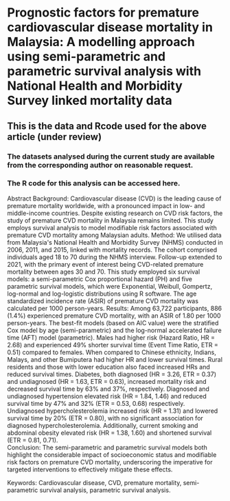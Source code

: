 # Prognostic factors for premature cardiovascular disease mortality in Malaysia: A modelling approach using semi-parametric and parametric survival analysis with National Health and Morbidity Survey linked mortality data

## This is the data and Rcode used for the above article (under review)

### The datasets analysed during the current study are available from the corresponding author on reasonable request. 
### The R code for this analysis can be accessed here.


Abstract
Background: Cardiovascular disease (CVD) is the leading cause of premature mortality worldwide, with a pronounced impact in low- and middle-income countries. Despite existing research on CVD risk factors, the study of premature CVD mortality in Malaysia remains limited. This study employs survival analysis to model modifiable risk factors associated with premature CVD mortality among Malaysian adults. 
Method: We utilised data from Malaysia's National Health and Morbidity Survey (NHMS) conducted in 2006, 2011, and 2015, linked with mortality records. The cohort comprised individuals aged 18 to 70 during the NHMS interview. Follow-up extended to 2021, with the primary event of interest being CVD-related premature mortality between ages 30 and 70. This study employed six survival models: a semi-parametric Cox proportional hazard (PH) and five parametric survival models, which were Exponential, Weibull, Gompertz, log-normal and log-logistic distributions using R software. The age standardized incidence rate (ASIR) of premature CVD mortality was calculated per 1000 person-years. 
Results:  Among 63,722 participants, 886 (1.4%) experienced premature CVD mortality, with an ASIR of 1.80 per 1000 person-years. The best-fit models (based on AIC value) were the stratified Cox model by age (semi-parametric) and the log-normal accelerated failure time (AFT) model (parametric). Males had higher risk (Hazard Ratio, HR = 2.68) and experienced 49% shorter survival time (Event Time Ratio, ETR = 0.51) compared to females. When compared to Chinese ethnicity, Indians, Malays, and other Bumiputera had higher HR and lower survival times. Rural residents and those with lower education also faced increased HRs and reduced survival times. Diabetes, both diagnosed (HR = 3.26, ETR = 0.37) and undiagnosed (HR = 1.63, ETR = 0.63), increased mortality risk and decreased survival time by 63% and 37%, respectively. Diagnosed and undiagnosed hypertension elevated risk (HR = 1.84, 1.46) and reduced survival time by 47% and 32% (ETR = 0.53, 0.68) respectively. Undiagnosed hypercholesterolemia increased risk (HR = 1.31) and lowered survival time by 20% (ETR = 0.80), with no significant association for diagnosed hypercholesterolemia. Additionally, current smoking and abdominal obesity elevated risk (HR = 1.38, 1.60) and shortened survival (ETR = 0.81, 0.71).  
Conclusion: The semi-parametric and parametric survival models both highlight the considerable impact of socioeconomic status and modifiable risk factors on premature CVD mortality, underscoring the imperative for targeted interventions to effectively mitigate these effects.

Keywords: Cardiovascular disease, CVD, premature mortality, semi-parametric survival analysis, parametric survival analysis. 

